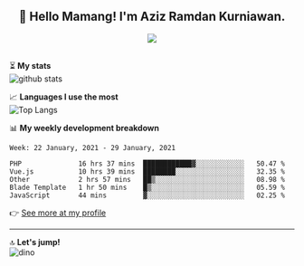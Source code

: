 <h2 align="center">👋 Hello Mamang! I'm Aziz Ramdan Kurniawan.</h2>  
<p align="center">
  <img src="https://komarev.com/ghpvc/?username=azizramdan"> <br><br>
</p>
    
⏳ **My stats**  
![github stats](https://github-readme-stats.vercel.app/api?username=azizramdan&show_icons=true&count_private=true&title_color=000&hide_border=true&hide_title=true)  

📈 **Languages I use the most**  
![Top Langs](https://github-readme-stats.vercel.app/api/top-langs/?username=azizramdan&layout=compact&langs_count=6&hide=tsql&hide_border=true&hide_title=true&exclude_repo=Futsal-Go,Futsal-Go-Admin,Sistem-Informasi-Sensus-Harian-Rawat-Inap)  

📊 **My weekly development breakdown**
<!--START_SECTION:waka-->
```text
Week: 22 January, 2021 - 29 January, 2021

PHP              16 hrs 37 mins  ████████████▓░░░░░░░░░░░░   50.47 % 
Vue.js           10 hrs 39 mins  ████████░░░░░░░░░░░░░░░░░   32.35 % 
Other            2 hrs 57 mins   ██▒░░░░░░░░░░░░░░░░░░░░░░   08.98 % 
Blade Template   1 hr 50 mins    █▒░░░░░░░░░░░░░░░░░░░░░░░   05.59 % 
JavaScript       44 mins         ▓░░░░░░░░░░░░░░░░░░░░░░░░   02.25 % 
```
<!--END_SECTION:waka-->
👉 [See more at my profile](https://wakatime.com/@azizramdan)
***
🔝 **Let's jump!**  
![dino](https://raw.githubusercontent.com/azizramdan/azizramdan/master/dino.gif)  
